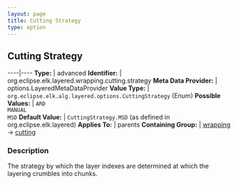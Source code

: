 ```yaml
---
layout: page
title: Cutting Strategy
type: option
---
```

## Cutting Strategy

----|----
**Type:** | advanced
**Identifier:** | org.eclipse.elk.layered.wrapping.cutting.strategy
**Meta Data Provider:** | options.LayeredMetaDataProvider
**Value Type:** | `org.eclipse.elk.alg.layered.options.CuttingStrategy` (Enum)
**Possible Values:** | `ARD`<br>`MANUAL`<br>`MSD`
**Default Value:** | `CuttingStrategy.MSD` (as defined in org.eclipse.elk.layered)
**Applies To:** | parents
**Containing Group:** | [wrapping](org-eclipse-elk-layered-wrapping) -> [cutting](org-eclipse-elk-layered-wrapping-cutting)

### Description

The strategy by which the layer indexes are determined at which the layering crumbles into chunks.
